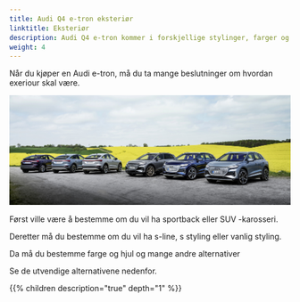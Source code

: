 ```yaml
---
title: Audi Q4 e-tron eksteriør
linktitle: Eksteriør
description: Audi Q4 e-tron kommer i forskjellige stylinger, farger og hjul
weight: 4
---
```


Når du kjøper en Audi e-tron, må du ta mange beslutninger om hvordan exeriour skal være.

![Exterior optins](exterior.jpg "Mange utvendige alternativer")

Først ville være å bestemme om du vil ha sportback eller SUV -karosseri.

Deretter må du bestemme om du vil ha s-line, s styling eller vanlig styling.

Da må du bestemme farge og hjul og mange andre alternativer

Se de utvendige alternativene nedenfor.

{{% children description="true" depth="1" %}}
